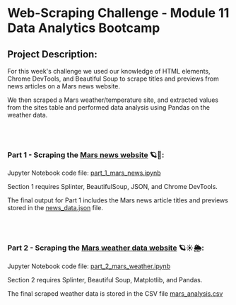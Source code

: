 # Web-Scraping Challenge - Module 11 Data Analytics Bootcamp 

## Project Description: 

For this week's challenge we used our knowledge of HTML elements, Chrome DevTools, and Beautiful Soup to scrape titles and previews from news articles on a Mars news website.

We then scraped a Mars weather/temperature site, and extracted values from the sites table and performed data analysis using Pandas on the weather data.

<br>
<br>

### Part 1 - Scraping the [Mars news website](https://static.bc-edx.com/data/web/mars_news/index.html) 🪐📰:

Jupyter Notebook code file: [part_1_mars_news.ipynb](https://github.com/amcl11/web-scraping-challenge/blob/main/part_1_mars_news.ipynb)

Section 1 requires Splinter, BeautifulSoup, JSON, and Chrome DevTools.

The final output for Part 1 includes the Mars news article titles and previews stored in the [news_data.json](https://github.com/amcl11/web-scraping-challenge/blob/main/news_data.json) file. 

<br>
<br>

### Part 2 - Scraping the [Mars weather data website](https://static.bc-edx.com/data/web/mars_facts/temperature.html) 🪐☀️🌦️:

Jupyter Notebook code file: [part_2_mars_weather.ipynb](https://github.com/amcl11/web-scraping-challenge/blob/main/part_2_mars_weather.ipynb)

Section 2 requires Splinter, Beautiful Soup, Matplotlib, and Pandas. 

The final scraped weather data is stored in the CSV file [mars_analysis.csv](https://github.com/amcl11/web-scraping-challenge/blob/main/mars_analysis.csv)

